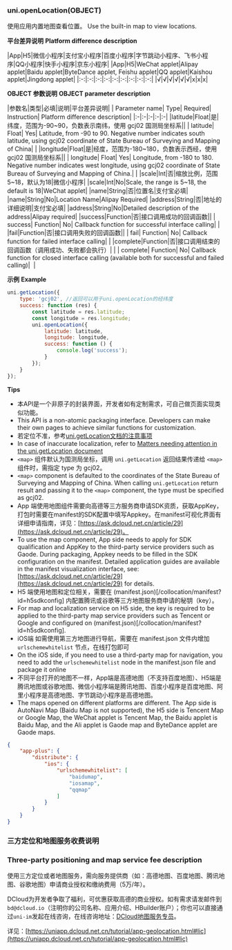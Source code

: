### uni.openLocation(OBJECT)
使用应用内置地图查看位置。
Use the built-in map to view locations.

**平台差异说明**
**Platform difference description**

|App|H5|微信小程序|支付宝小程序|百度小程序|字节跳动小程序、飞书小程序|QQ小程序|快手小程序|京东小程序|
|App|H5|WeChat applet|Alipay applet|Baidu applet|ByteDance applet, Feishu applet|QQ applet|Kaishou applet|Jingdong applet|
|:-:|:-:|:-:|:-:|:-:|:-:|:-:|:-:|:-:|
|√|√|√|√|√|√|x|x|x|

**OBJECT 参数说明**
**OBJECT parameter description**

|参数名|类型|必填|说明|平台差异说明|
| Parameter name| Type| Required| Instruction| Platform difference description|
|:-|:-|:-|:-|:-|
|latitude|Float|是|纬度，范围为-90~90，负数表示南纬，使用 gcj02 国测局坐标系||
| latitude| Float| Yes| Latitude, from -90 to 90. Negative number indicates south latitude, using gcj02 coordinate of State Bureau of Surveying and Mapping of China| |
|longitude|Float|是|经度，范围为-180~180，负数表示西经，使用 gcj02 国测局坐标系||
| longitude| Float| Yes| Longitude, from -180 to 180. Negative number indicates west longitude, using gcj02 coordinate of State Bureau of Surveying and Mapping of China.| |
|scale|Int|否|缩放比例，范围5~18，默认为18|微信小程序|
|scale|Int|No|Scale, the range is 5~18, the default is 18|WeChat applet|
|name|String|否|位置名|支付宝必填|
|name|String|No|Location Name|Alipay Required|
|address|String|否|地址的详细说明|支付宝必填|
|address|String|No|Detailed description of the address|Alipay required|
|success|Function|否|接口调用成功的回调函数||
| success| Function| No| Callback function for successful interface calling| |
|fail|Function|否|接口调用失败的回调函数||
| fail| Function| No| Callback function for failed interface calling| |
|complete|Function|否|接口调用结束的回调函数（调用成功、失败都会执行）|&nbsp;|
| complete| Function| No| Callback function for closed interface calling (available both for successful and failed calling)|  |

**示例**
**Example**

```javascript
uni.getLocation({
	type: 'gcj02', //返回可以用于uni.openLocation的经纬度
	success: function (res) {
		const latitude = res.latitude;
		const longitude = res.longitude;
		uni.openLocation({
			latitude: latitude,
			longitude: longitude,
			success: function () {
				console.log('success');
			}
		});
	}
});
```

**Tips**

- 本API是一个非原子的封装界面，开发者如有定制需求，可自己做页面实现类似功能。
- This API is a non-atomic packaging interface. Developers can make their own pages to achieve similar functions for customization.
- 若定位不准，参考[uni.getLocation文档的注意事项](https://uniapp.dcloud.io/api/location/location)
- In case of inaccurate localization, refer to [Matters needing attention in the uni.getLocation document](https://uniapp.dcloud.io/api/location/location)
- ``<map>`` 组件默认为国测局坐标，调用 ``uni.getLocation`` 返回结果传递给 ``<map>`` 组件时，需指定 type 为 gcj02。
- `<map>` component is defaulted to the coordinates of the State Bureau of Surveying and Mapping of China. When calling `uni.getLocation` return result and passing it to the `<map>` component, the type must be specified as gcj02.
- App 端使用地图组件需要向高德等三方服务商申请SDK资质，获取AppKey，打包时需要在manifest的SDK配置中填写Appkey。在manifest可视化界面有详细申请指南，详见：[https://ask.dcloud.net.cn/article/29](https://ask.dcloud.net.cn/article/29)。
- To use the map component, App side needs to apply for SDK qualification and AppKey to the third-party service providers such as Gaode. During packaging, Appkey needs to be filled in the SDK configuration on the manifest. Detailed application guides are available in the manifest visualization interface, see: [https://ask.dcloud.net.cn/article/29](https://ask.dcloud.net.cn/article/29) for details.
- H5 端使用地图和定位相关，需要在 (manifest.json)[/collocation/manifest?id=h5sdkconfig] 内配置腾讯或谷歌等三方地图服务商申请的秘钥（key）。
- For map and localization service on H5 side, the key is required to be applied to the third-party map service providers such as Tencent or Google and configured on (manifest.json)[/collocation/manifest?id=h5sdkconfig].
- iOS端 如需使用第三方地图进行导航，需要在 manifest.json 文件内增加 ``urlschemewhitelist`` 节点，在线打包即可
- On the iOS side, if you need to use a third-party map for navigation, you need to add the `urlschemewhitelist` node in the manifest.json file and package it online
- 不同平台打开的地图不一样，App端是高德地图（不支持百度地图）、H5端是腾讯地图或谷歌地图、微信小程序端是腾讯地图、百度小程序是百度地图、阿里小程序是高德地图、字节跳动小程序是高德地图。
- The maps opened on different platforms are different. The App side is AutoNavi Map (Baidu Map is not supported), the H5 side is Tencent Map or Google Map, the WeChat applet is Tencent Map, the Baidu applet is Baidu Map, and the Ali applet is Gaode map and ByteDance applet are Gaode maps.

```json
{
    "app-plus": {
        "distribute": {
            "ios": {
                "urlschemewhitelist": [
                    "baidumap",
                    "iosamap",
                    "qqmap"
                ]
            }
        }
    }
}
```

<!-- - 点击返回也会进入 `fail` 回调中 -->
<!-- - Clicking back will also enter the `fail` callback -->

### 三方定位和地图服务收费说明
### Three-party positioning and map service fee description

使用三方定位或者地图服务，需向服务提供商（如：高德地图、百度地图、腾讯地图、谷歌地图）申请商业授权和缴纳费用（5万/年）。

DCloud为开发者争取了福利，可优惠获取高德的商业授权。如有需求请发邮件到`bd@dcloud.io`（注明你的公司名称、应用介绍、HBuilder账户）；你也可以直接通过`uni-im`发起在线咨询，在线咨询地址：[DCloud地图服务专员](https://im.dcloud.net.cn/#/?user_id=b9839630-a479-11ea-b772-0f6ad6cf835c)。

详见：[https://uniapp.dcloud.net.cn/tutorial/app-geolocation.html#lic](https://uniapp.dcloud.net.cn/tutorial/app-geolocation.html#lic)